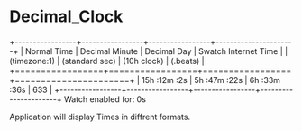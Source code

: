 # Decimal_Clock
+-----------------+-----------------+-----------------+----------------------+
|   Normal Time   | Decimal Minute  |   Decimal Day   | Swatch Internet Time |
|   (timezone:1)  | (standard sec)  |   (10h clock)   |       (.beats)       |
+=================+=================+=================+======================+
|  15h :12m :2s   |  5h :47m :22s   |  6h :33m :36s   |         633          |
+-----------------+-----------------+-----------------+----------------------+
Watch enabled for: 0s

Application will display Times in diffrent formats.
